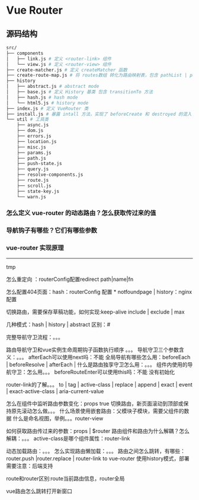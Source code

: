 # Vue Router

## 源码结构

``` bash
src/
├── components
│   ├── link.js # 定义 <router-link> 组件
│   └── view.js # 定义 <router-view> 组件
├── create-matcher.js # 定义 createMatcher 函数
├── create-route-map.js # 将 routes数组 转化为路由映射表，包含 pathList | pathMap | nameMap 数据项
├── history
│   ├── abstract.js # abstract mode
│   ├── base.js # 定义 History 基类 包含 transitionTo 方法
│   ├── hash.js # hash mode
│   └── html5.js # history mode
├── index.js # 定义 VueRouter 类
├── install.js # 暴露 intall 方法，实现了 beforeCreate 和 destroyed 的混入
└── util # 工具类
    ├── async.js
    ├── dom.js
    ├── errors.js
    ├── location.js
    ├── misc.js
    ├── params.js
    ├── path.js
    ├── push-state.js
    ├── query.js
    ├── resolve-components.js
    ├── route.js
    ├── scroll.js
    ├── state-key.js
    └── warn.js
```


### 怎么定义 vue-router 的动态路由？怎么获取传过来的值


### 导航钩子有哪些？它们有哪些参数

### vue-router 实现原理

----
tmp

怎么重定向 ：routerConfig配置redirect path|name|fn

怎么配置404页面：hash：routerConfig 配置 * notfoundpage | history：nginx配置

切换路由，需要保存草稿功能，如何实现:keep-alive include | exclude | max

几种模式：hash | history | abstract 区别：#

完整导航守卫流程：。。。

路由导航守卫和vue实例生命周期钩子函数执行顺序 。。。
导航守卫三个参数含义：。。。
afterEach可以使用next吗：不能
全局导航有哪些怎么用：beforeEach | beforeResolve |  afterEach | 
什么是路由独享守卫怎么用：。。。
组件内使用的导航守卫：怎么用。。。
beforeRouteEnter可以使用this吗：不能 没有初始化

router-link的了解。。。
to | tag | active-class | replace | append | exact | event | exact-active-class | aria-current-value


怎么在组件中监听路由参数变化：props true
切换路由，新页面滚动到顶部或保持原先滚动怎么做。。。
什么场景使用嵌套路由：父模块子模块，需要父组件的数据
什么是命名视图，举例。。。router-view

如何获取路由传过来的参数：props | $router
路由组件和路由为什么解耦？怎么解耦：。。。
active-class是哪个组件属性：router-link

动态加载路由：。。。
怎么实现路由懒加载：。。。
路由之间怎么跳转，有哪些：router.push |router.replace | router-link to
vue-router 使用history模式，部署需要注意：后端支持

route和router区别:route当前路由信息，router全局

vue路由怎么跳转打开新窗口





